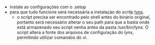 * instale as configurações com o .setup
* para que tudo funcione será necessária a instalaçào do scritp [lynx](https://github.com/BrunoCarvalhoAlvim/dot/blob/main/scripts/lynx).
    * o script precisa ser encontrado pelo shell antes do binário original, portanto será necessário alterar o seu path para que a basta onde está armazenado seu script venha antes da pasta /usr/bin/lynx. O script altera a fonte dos arquivos de configuração do lynx, permitindo utilizar comandos do vi.


